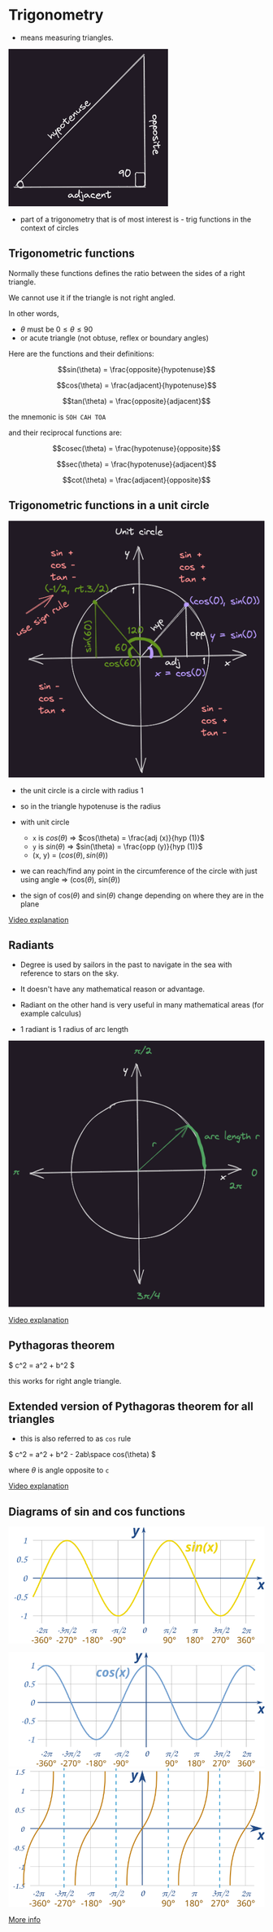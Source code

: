 # Trigonometry

* means measuring triangles.

![image right_triangle](./img/001_intro_right_triangle.excalidraw.png)

* part of a trigonometry that is of most interest is - trig functions in the context of circles

## Trigonometric functions

Normally these functions defines the ratio between the sides of a right triangle.

We cannot use it if the triangle is not right angled.

In other words, 
* $\theta$ must be $0 \le \theta \le 90$
* or acute triangle (not obtuse, reflex or boundary angles)



Here are the functions and their definitions:

$$sin(\theta) = \frac{opposite}{hypotenuse}$$

$$cos(\theta) = \frac{adjacent}{hypotenuse}$$

$$tan(\theta) = \frac{opposite}{adjacent}$$

the mnemonic is `SOH CAH TOA`

and their reciprocal functions are:

$$cosec(\theta) = \frac{hypotenuse}{opposite}$$

$$sec(\theta) = \frac{hypotenuse}{adjacent}$$

$$cot(\theta) = \frac{adjacent}{opposite}$$

## Trigonometric functions in a unit circle

![image unit_circle](./img/001_intro_unit_circle.excalidraw.png)

* the unit circle is a circle with radius 1
* so in the triangle hypotenuse is the radius
* with unit circle
    - `x` is $cos(\theta)$ => $cos(\theta) = \frac{adj (x)}{hyp (1)}$
    - `y` is $sin(\theta)$ => $sin(\theta) = \frac{opp (y)}{hyp (1)}$
    - (x, y) = $(cos(\theta), sin(\theta))$

* we can reach/find any point in the circumference of the circle with just using angle => (cos($\theta$), sin($\theta$))

* the sign of cos($\theta$) and sin($\theta$) change depending on where they are in the plane

[Video explanation](https://www.youtube.com/watch?v=gUdksdjuSCk&list=PL5KkMZvBpo5DDsJNijZJqCBALQjOc_X7F&index=8)

## Radiants

* Degree is used by sailors in the past to navigate in the sea with reference to stars on the sky.

* It doesn't have any mathematical reason or advantage.

* Radiant on the other hand is very useful in many mathematical areas (for example calculus)

* 1 radiant is 1 radius of arc length

![image radiant_arc_length](./img/001_intro_radiant.excalidraw.png)

[Video explanation](https://www.youtube.com/watch?v=BVaj--ugjo4)

## Pythagoras theorem

$ c^2 = a^2 + b^2 $

this works for right angle triangle.

## Extended version of Pythagoras theorem for all triangles

* this is also referred to as `cos` rule

$ c^2 = a^2 + b^2 - 2ab\space cos(\theta) $

where $\theta$ is angle opposite to `c`

[Video explanation](https://www.youtube.com/watch?v=FeubDMBf2wo)


## Diagrams of sin and cos functions

![image sine_wave](./img/001_intro_sine_wave.svg)

![image sine_wave](./img/001_intro_cosine_wave.svg)
![image sine_wave](./img/001_intro_tangent_wave.svg)


[More info](https://www.mathsisfun.com/algebra/trig-sin-cos-tan-graphs.html)